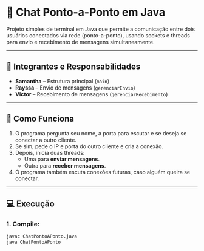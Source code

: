 
# 💬 Chat Ponto-a-Ponto em Java

Projeto simples de terminal em Java que permite a comunicação entre dois usuários conectados via rede (ponto-a-ponto), usando sockets e threads para envio e recebimento de mensagens simultaneamente.

---

## 👥 Integrantes e Responsabilidades

- **Samantha** – Estrutura principal (`main`)
- **Rayssa** – Envio de mensagens (`gerenciarEnvio`)
- **Victor** – Recebimento de mensagens (`gerenciarRecebimento`)

---

## 🔧 Como Funciona

1. O programa pergunta seu nome, a porta para escutar e se deseja se conectar a outro cliente.
2. Se sim, pede o IP e porta do outro cliente e cria a conexão.
3. Depois, inicia duas threads:
   - Uma para **enviar mensagens**.
   - Outra para **receber mensagens**.
4. O programa também escuta conexões futuras, caso alguém queira se conectar.

---

## 💻 Execução

### 1. Compile:
```bash
javac ChatPontoAPonto.java
java ChatPontoAPonto

